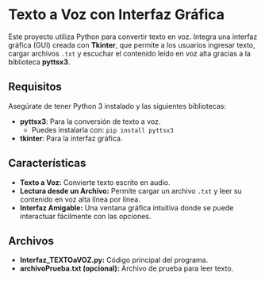 # Texto a Voz con Interfaz Gráfica

Este proyecto utiliza Python para convertir texto en voz. Integra una interfaz gráfica (GUI) creada con **Tkinter**, que permite a los usuarios ingresar texto, cargar archivos `.txt` y escuchar el contenido leído en voz alta gracias a la biblioteca **pyttsx3**.

## Requisitos
Asegúrate de tener Python 3 instalado y las siguientes bibliotecas:

- **pyttsx3**: Para la conversión de texto a voz.
  - Puedes instalarla con: `pip install pyttsx3`
- **tkinter**: Para la interfaz gráfica.

## Características
- **Texto a Voz:** Convierte texto escrito en audio.
- **Lectura desde un Archivo:** Permite cargar un archivo `.txt` y leer su contenido en voz alta línea por línea.
- **Interfaz Amigable:** Una ventana gráfica intuitiva donde se puede interactuar fácilmente con las opciones.


## Archivos
- **Interfaz_TEXTOaVOZ.py:** Código principal del programa.
- **archivoPrueba.txt (opcional):** Archivo de prueba para leer texto.










